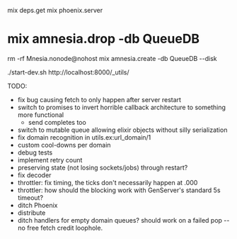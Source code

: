 mix deps.get
mix phoenix.server

# mix amnesia.drop -db QueueDB
rm -rf Mnesia.nonode@nohost
mix amnesia.create -db QueueDB --disk

./start-dev.sh
http://localhost:8000/_utils/

TODO:
- fix bug causing fetch to only happen after server restart
- switch to promises to invert horrible callback architecture to something more functional
  - send completes too
- switch to mutable queue allowing elixir objects without silly serialization
- fix domain recognition in utils.ex:url_domain/1
- custom cool-downs per domain
- debug tests
- implement retry count
- preserving state (not losing sockets/jobs) through restart?
- fix decoder
- throttler: fix timing, the ticks don't necessarily happen at .000
- throttler: how should the blocking work with GenServer's standard 5s timeout?
- ditch Phoenix
- distribute
- ditch handlers for empty domain queues? should work on a failed pop -- no free fetch credit loophole.
